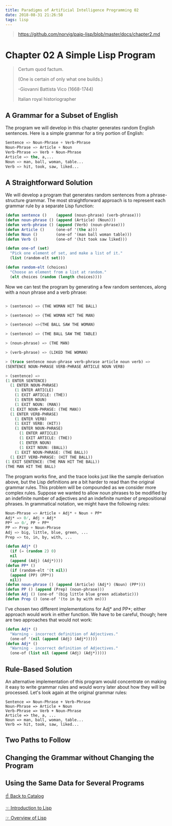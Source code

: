 ```yaml
---
title: Paradigms of Artificial Intelligence Programming 02
date: 2018-08-31 21:26:58
tags: lisp
---
```


> https://github.com/norvig/paip-lisp/blob/master/docs/chapter2.md

# Chapter 02 A Simple Lisp Program

> Certum quod factum.
> 
> (One is certain of only what one builds.)
> 
> -Giovanni Battista Vico (1668-1744)
> 
> Italian royal historiographer

## A Grammar for a Subset of English
The program we will develop in this chapter generates random English sentences. Here is a simple grammar for a tiny portion of English:
```lisp
Sentence => Noun-Phrase + Verb-Phrase
Noun-Phrase => Article + Noun
Verb-Phrase => Verb + Noun-Phrase
Article => the, a,...
Noun => man, ball, woman, table...
Verb => hit, took, saw, liked...
```

## A Straightforward Solution
We will develop a program that generates random sentences from a phrase-structure grammar. The most straightforward approach is to represent each grammar rule by a separate Lisp function:
```lisp
(defun sentence ()    (append (noun-phrase) (verb-phrase)))
(defun noun-phrase () (append (Article) (Noun)))
(defun verb-phrase () (append (Verb) (noun-phrase)))
(defun Article ()     (one-of '(the a)))
(defun Noun ()        (one-of '(man ball woman table)))
(defun Verb ()        (one-of '(hit took saw liked)))

(defun one-of (set)
  "Pick one element of set, and make a list of it."
  (list (random-elt set)))

(defun random-elt (choices)
  "Choose an element from a list at random."
  (elt choices (random (length choices))))
```
Now we can test the program by generating a few random sentences, along with a noun phrase and a verb phrase:
```lisp

> (sentence) => (THE WOMAN HIT THE BALL)

> (sentence) => (THE WOMAN HIT THE MAN)

> (sentence) =>(THE BALL SAW THE WOMAN)

> (sentence) => (THE BALL SAW THE TABLE)

> (noun-phrase) => (THE MAN)

> (verb-phrase) => (LIKED THE WOMAN)

> (trace sentence noun-phrase verb-phrase article noun verb) =>
(SENTENCE NOUN-PHRASE VERB-PHRASE ARTICLE NOUN VERB)

> (sentence) =>
(1 ENTER SENTENCE)
  (1 ENTER NOUN-PHRASE)
    (1 ENTER ARTICLE)
    (1 EXIT ARTICLE: (THE))
    (1 ENTER NOUN)
    (1 EXIT NOUN: (MAN))
  (1 EXIT NOUN-PHRASE: (THE MAN))
  (1 ENTER VERB-PHRASE)
    (1 ENTER VERB)
    (1 EXIT VERB: (HIT))
    (1 ENTER NOUN-PHRASE)
      (1 ENTER ARTICLE)
      (1 EXIT ARTICLE: (THE))
      (1 ENTER NOUN)
      (1 EXIT NOUN: (BALL))
    (1 EXIT NOUN-PHRASE: (THE BALL))
  (1 EXIT VERB-PHRASE: (HIT THE BALL))
(1 EXIT SENTENCE: (THE MAN HIT THE BALL))
(THE MAN HIT THE BALL)
```

The program works fine, and the trace looks just like the sample derivation above, but the Lisp definitions are a bit harder to read than the original grammar rules. This problem will be compounded as we consider more complex rules. Suppose we wanted to allow noun phrases to be modified by an indefinite number of adjectives and an indefinite number of prepositional phrases. In grammatical notation, we might have the following rules:

```lisp
Noun-Phrase => Article + Adj* + Noun + PP*
Adj* => 0̸, Adj + Adj*
PP* => 0̸, PP + PP*
PP => Prep + Noun-Phrase
Adj => big, little, blue, green, ...
Prep => to, in, by, with, ...
```

```lisp
(defun Adj* ()
  (if (= (random 2) 0)
  nil
  (append (Adj) (Adj*))))
(defun PP* ()
  (if (random-elt '(t nil))
  (append (PP) (PP*))
  nil))
(defun noun-phrase () (append (Article) (Adj*) (Noun) (PP*)))
(defun PP () (append (Prep) (noun-phrase)))
(defun Adj () (one-of '(big little blue green adiabatic)))
(defun Prep () (one-of '(to in by with on)))
```

I've chosen two different implementations for Adj* and PP*; either approach would work in either function. We have to be careful, though; here are two approaches that would not work:

```lisp
(defun Adj* ()
  "Warning - incorrect definition of Adjectives."
  (one-of '(nil (append (Adj) (Adj*)))))
(defun Adj* ()
  "Warning - incorrect definition of Adjectives."
  (one-of (list nil (append (Adj) (Adj*)))))
```

## Rule-Based Solution
An alternative implementation of this program would concentrate on making it easy to write grammar rules and would worry later about how they will be processed. Let's look again at the original grammar rules:
```
Sentence => Noun-Phrase + Verb-Phrase
Noun-Phrase => Article + Noun
Verb-Phrase => Verb + Noun-Phrase
Article => the, a, ...
Noun => man, ball, woman, table...
Verb => hit, took, saw, liked...
```


## Two Paths to Follow
## Changing the Grammar without Changing the Program
## Using the Same Data for Several Programs



[☝ Back to Catalog](../../../2018/08/28/lisp-Paradigms-of-Artificial-Intelligence-Programming)

[☜ Introduction to Lisp](../../../2018/08/28/lisp-Paradigms-of-Artificial-Intelligence-Programming-01/)

[☞ Overview of Lisp](../../../2018/09/01/lisp-Paradigms-of-Artificial-Intelligence-Programming-03/)
